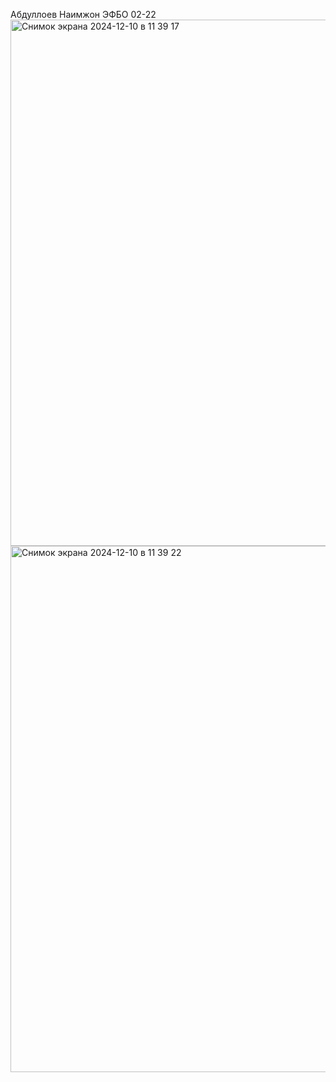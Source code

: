 Абдуллоев Наимжон ЭФБО 02-22
<img width="842" alt="Снимок экрана 2024-12-10 в 11 39 17" src="https://github.com/user-attachments/assets/daf395a5-b024-4dac-93d3-8582610086d0">
<img width="842" alt="Снимок экрана 2024-12-10 в 11 39 22" src="https://github.com/user-attachments/assets/96320370-e727-48ad-88a0-75bca86162ef">
